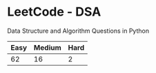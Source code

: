 # LeetCode - DSA

Data Structure and Algorithm Questions in Python

| Easy   |  Medium  | Hard |
|--------|----------|------|
|   62   |    16    |  2   |

